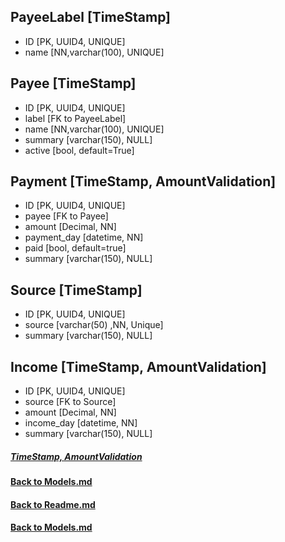 ## PayeeLabel [TimeStamp]
- ID [PK, UUID4, UNIQUE]
- name [NN,varchar(100), UNIQUE]

## Payee [TimeStamp]
- ID [PK, UUID4, UNIQUE]
- label [FK to PayeeLabel]
- name [NN,varchar(100), UNIQUE]
- summary [varchar(150), NULL]
- active [bool, default=True]

## Payment [TimeStamp, AmountValidation]
- ID [PK, UUID4, UNIQUE]
- payee [FK to Payee]
- amount [Decimal, NN]
- payment_day [datetime, NN]
- paid [bool, default=true] 
- summary [varchar(150), NULL]

## Source [TimeStamp]
- ID [PK, UUID4, UNIQUE]
- source [varchar(50) ,NN, Unique]
- summary [varchar(150), NULL]

## Income [TimeStamp, AmountValidation]
- ID [PK, UUID4, UNIQUE]
- source [FK to Source]
- amount [Decimal, NN]
- income_day [datetime, NN]
- summary [varchar(150), NULL]



##### [TimeStamp, AmountValidation](/backend/apps/tools/docs/Models.md) 
#### [Back to Models.md](/app/docs/backend/Models.md) 

























#### [Back to Readme.md](/app/docs/Readme.md) 
#### [Back to Models.md](/app/docs/backend/Models.md) 